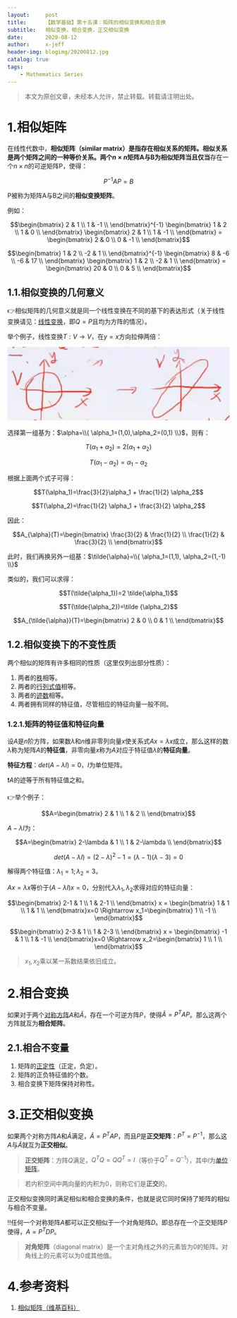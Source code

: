 ```yaml
---
layout:     post
title:      【数学基础】第十五课：矩阵的相似变换和相合变换
subtitle:   相似变换，相合变换，正交相似变换
date:       2020-08-12
author:     x-jeff
header-img: blogimg/20200812.jpg
catalog: true
tags:
    - Mathematics Series
---  
```

>本文为原创文章，未经本人允许，禁止转载。转载请注明出处。

# 1.相似矩阵

在线性代数中，**相似矩阵（similar matrix）**是指存在相似关系的矩阵。相似关系是两个矩阵之间的一种等价关系。两个$n \times n$矩阵A与B为相似矩阵**当且仅当**存在一个$n \times n$的可逆矩阵P，使得：

$$P^{-1}AP=B$$

P被称为矩阵A与B之间的**相似变换矩阵**。

例如：

$$\begin{bmatrix} 2 & 1 \\ 1 & -1 \\  \end{bmatrix}^{-1} \begin{bmatrix} 1 & 2 \\ 1 & 0 \\ \end{bmatrix} \begin{bmatrix} 2 & 1 \\ 1 & -1 \\  \end{bmatrix} = \begin{bmatrix} 2 & 0 \\ 0 & -1 \\ \end{bmatrix}$$

$$\begin{bmatrix} 1 & 2 \\ -2 & 1 \\  \end{bmatrix}^{-1} \begin{bmatrix} 8 & -6 \\ -6 & 17 \\ \end{bmatrix} \begin{bmatrix} 1 & 2 \\ -2 & 1 \\  \end{bmatrix} = \begin{bmatrix} 20 & 0 \\ 0 & 5 \\ \end{bmatrix}$$

## 1.1.相似变换的几何意义

👉相似矩阵的几何意义就是同一个线性变换在不同的基下的表达形式（关于线性变换请见：[线性变换](http://shichaoxin.com/2020/06/26/数学基础-第十四课-线性代数/#2线性映射与矩阵)，即$Q=P$且均为方阵的情况）。

举个例子，线性变换$T:V\to V$，在$y=x$方向拉伸两倍：

![](https://github.com/x-jeff/BlogImage/raw/master/MathematicsSeries/Lesson15/15x1.png)

选择第一组基为：$\alpha=\\{ \alpha_1=(1,0),\alpha_2=(0,1) \\}$，则有：

$$T(\alpha_1+\alpha_2)=2(\alpha_1 + \alpha_2)$$

$$T(\alpha_1 - \alpha_2)=\alpha_1 - \alpha_2$$

根据上面两个式子可得：

$$T(\alpha_1)=\frac{3}{2}\alpha_1 + \frac{1}{2} \alpha_2$$

$$T(\alpha_2)=\frac{1}{2} \alpha_1 + \frac{3}{2} \alpha_2$$

因此：

$$A_{\alpha}(T)=\begin{bmatrix} \frac{3}{2} &  \frac{1}{2} \\ \frac{1}{2} &  \frac{3}{2} \\  \end{bmatrix}$$

此时，我们再换另外一组基：$\tilde{\alpha}=\\{ \alpha_1=(1,1), \alpha_2=(1,-1) \\}$

类似的，我们可以求得：

$$T(\tilde{\alpha_1})=2 \tilde{\alpha_1}$$

$$T(\tilde{\alpha_2})=\tilde {\alpha_2}$$

$$A_{\tilde{\alpha}}(T)=\begin{bmatrix} 2 & 0 \\ 0 & 1 \\ \end{bmatrix}$$

## 1.2.相似变换下的不变性质

两个相似的矩阵有许多相同的性质（这里仅列出部分性质）：

1. 两者的[秩](http://shichaoxin.com/2019/08/27/数学基础-第七课-矩阵与向量/#12矩阵的秩rank)相等。
2. 两者的[行列式值](http://shichaoxin.com/2019/08/27/数学基础-第七课-矩阵与向量/#32行列式)相等。
3. 两者的[迹数](http://shichaoxin.com/2019/08/27/数学基础-第七课-矩阵与向量/#11矩阵的迹trace)相等。
4. 两者拥有同样的特征值，尽管相应的特征向量一般不同。

### 1.2.1.矩阵的特征值和特征向量

设$A$是$n$阶方阵，如果数$\lambda$和$n$维非零列向量$x$使关系式$Ax=\lambda x$成立，那么这样的数$\lambda$称为矩阵$A$的**特征值**，非零向量$x$称为$A$对应于特征值$\lambda$的**特征向量**。

**特征方程**：$det(A-\lambda I)=0$，$I$为单位矩阵。

❗️$A$的迹等于所有特征值之和。

👉举个例子：

$$A=\begin{bmatrix} 2 & 1 \\ 1 & 2 \\  \end{bmatrix}$$

$A-\lambda I$为：

$$A=\begin{bmatrix} 2-\lambda & 1 \\ 1 & 2-\lambda \\  \end{bmatrix}$$

$$det(A-\lambda I)=(2-\lambda)^2 -1=(\lambda -1)(\lambda -3)=0$$

解得两个特征值：$\lambda_1=1;\lambda_2=3$。

$Ax=\lambda x$等价于$(A-\lambda I)x=0$，分别代入$\lambda_1,\lambda_2$求得对应的特征向量：

$$\begin{bmatrix} 2-1 & 1 \\ 1 & 2-1 \\  \end{bmatrix} x = \begin{bmatrix} 1 & 1 \\ 1 & 1 \\  \end{bmatrix}x=0 \Rightarrow  x_1=\begin{bmatrix} 1 \\ -1 \\ \end{bmatrix}$$

$$\begin{bmatrix} 2-3 & 1 \\ 1 & 2-3 \\  \end{bmatrix} x = \begin{bmatrix} -1 & 1 \\ 1 & -1 \\  \end{bmatrix}x=0 \Rightarrow  x_2=\begin{bmatrix} 1 \\ 1 \\ \end{bmatrix}$$

>$x_1,x_2$乘以某一系数结果依旧成立。

# 2.相合变换

如果对于两个[对称方阵](http://shichaoxin.com/2019/08/27/数学基础-第七课-矩阵与向量/#25对称矩阵和反对称矩阵)$A$和$\tilde A$，存在一个可逆方阵$P$，使得$\tilde A=P^T AP$。那么这两个方阵就互为**相合矩阵**。 

## 2.1.相合不变量

1. 矩阵的[正定性](http://shichaoxin.com/2019/08/27/数学基础-第七课-矩阵与向量/#29正定矩阵半正定矩阵负定矩阵半负定矩阵)（正定，负定）。
2. 矩阵的正负特征值的个数。
3. 相合变换下矩阵保持对称性。

# 3.正交相似变换

如果两个对称方阵$A$和$\tilde A$满足，$\tilde A=P^T AP$，而且$P$是**正交矩阵**：$P^T=P^{-1}$，那么这$A$与$\tilde A$就互为**正交相似**。

>**正交矩阵**：方阵$Q$满足，$Q^T Q=Q Q^T=I$（等价于$Q^T=Q^{-1}$），其中$I$为[单位矩阵](http://shichaoxin.com/2019/08/27/数学基础-第七课-矩阵与向量/#23单位矩阵)。

>若内积空间中两向量的内积为0，则称它们是**正交**的。

正交相似变换同时满足相似和相合变换的条件，也就是说它同时保持了矩阵的相似与相合不变量。

‼️任何一个对称矩阵$A$都可以正交相似于一个对角矩阵$D$。即总存在一个正交矩阵$P$使得，$A=P^T DP$。

>**对角矩阵**（diagonal matrix）是一个主对角线之外的元素皆为0的矩阵。对角线上的元素可以为0或其他值。

# 4.参考资料

1. [相似矩阵（维基百科）](https://zh.wikipedia.org/wiki/%E7%9B%B8%E4%BC%BC%E7%9F%A9%E9%99%A3)